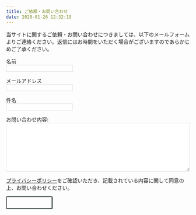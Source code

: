 ```yaml
---
title: ご依頼・お問い合わせ
date: 2020-01-26 12:32:19
---
```


当サイトに関するご依頼・お問い合わせにつきましては、以下のメールフォームよりご連絡ください。返信にはお時間をいただく場合がございますのであらかじめご了承ください。

<form class="mailform" name="contact" method="POST" data-netlify="true">
  <p>
    <label>名前<input type="text" name="name" required/></label>
  </p>
  <p>
    <label>メールアドレス <input type="email" name="email" required/></label>
  </p>
  <p>
    <label>件名<input type="text" name="subject" /></label>
  </p>
  <p>
    <label>お問い合わせ内容: <textarea name="message" required></textarea></label>
  </p>
  <p>
    <a href="/privacy/#個人情報について" target="\_blank">プライバシーポリシー</a>をご確認いただき、記載されている内容に関して同意の上、お問い合わせください。
  </p>
  <p>
    <button type="submit">送信</button>
  </p>
</form>

<style>
.mailform input, .mailform textarea {
  display: block;
  border: 1px solid #ddd;
}

.mailform textarea {
  width: 100%;
  height: 10em;
}

.mailform button {
  background: var(--theme-color);
  color: #fff !important;
  padding: 6px 48px;
  border-radius: 3px;
  box-shadow: 0 0 2px 0 #48a9a6;
}
</style>
